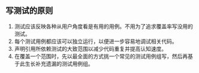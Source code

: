 ## 写测试的原则

1. 测试应该反映各种从用户角度看是有用的用例。不用为了追求覆盖率写没用的测试。
2. 每个测试用例都应该可以独立运行，以便进一步容易地调试相关代码。
3. 声明引用所依赖测试的大致范围以减少代码重复并提高认知速度。
4. 在覆盖一个范围时，先以最全面的方式挑一个常见的测试用例组写，然后再基于此生长补充遗漏的测试用例组。
